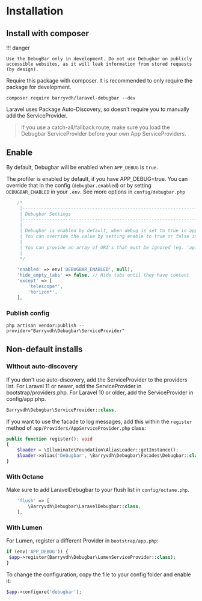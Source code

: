 # Installation

## Install with composer
!!! danger

    Use the DebugBar only in development. Do not use Debugbar on publicly accessible websites, as it will leak information from stored requests (by design).


Require this package with composer. It is recommended to only require the package for development.

```shell
composer require barryvdh/laravel-debugbar --dev
```

Laravel uses Package Auto-Discovery, so doesn't require you to manually add the ServiceProvider.

> If you use a catch-all/fallback route, make sure you load the Debugbar ServiceProvider before your own App ServiceProviders.


## Enable
By default, Debugbar will be enabled when `APP_DEBUG` is `true`.


The profiler is enabled by default, if you have APP_DEBUG=true. You can override that in the config (`debugbar.enabled`) or by setting `DEBUGBAR_ENABLED` in your `.env`. See more options in `config/debugbar.php`

```php
    /*
     |--------------------------------------------------------------------------
     | Debugbar Settings
     |--------------------------------------------------------------------------
     |
     | Debugbar is enabled by default, when debug is set to true in app.php.
     | You can override the value by setting enable to true or false instead of null.
     |
     | You can provide an array of URI's that must be ignored (eg. 'api/*')
     |
     */

    'enabled' => env('DEBUGBAR_ENABLED', null),
    'hide_empty_tabs' => false, // Hide tabs until they have content
    'except' => [
        'telescope*',
        'horizon*',
    ],

```

### Publish config

```shell
php artisan vendor:publish --provider="Barryvdh\Debugbar\ServiceProvider"
```

## Non-default installs

### Without auto-discovery

If you don't use auto-discovery, add the ServiceProvider to the providers list. For Laravel 11 or newer, add the ServiceProvider in bootstrap/providers.php. For Laravel 10 or older, add the ServiceProvider in config/app.php.

```php
Barryvdh\Debugbar\ServiceProvider::class,
```

If you want to use the facade to log messages, add this within the `register` method of `app/Providers/AppServiceProvider.php` class:

```php
public function register(): void
{
    $loader = \Illuminate\Foundation\AliasLoader::getInstance();
    $loader->alias('Debugbar', \Barryvdh\Debugbar\Facades\Debugbar::class);
}
```

### With Octane

Make sure to add LaravelDebugbar to your flush list in `config/octane.php`.

```php
    'flush' => [
        \Barryvdh\Debugbar\LaravelDebugbar::class,
    ],
```

### With Lumen

For Lumen, register a different Provider in `bootstrap/app.php`:

```php
if (env('APP_DEBUG')) {
 $app->register(Barryvdh\Debugbar\LumenServiceProvider::class);
}
```

To change the configuration, copy the file to your config folder and enable it:

```php
$app->configure('debugbar');
```